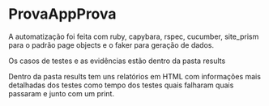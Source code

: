 # ProvaAppProva

A automatização foi feita com ruby, capybara, rspec, cucumber, site_prism para o padrão page objects e o faker para geração de dados.

Os casos de testes e as evidências estão dentro da pasta results

Dentro da pasta results tem uns relatórios em HTML com informações mais detalhadas dos testes como tempo dos testes quais falharam quais passaram e junto com um print. 
